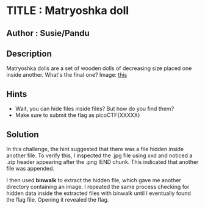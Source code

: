 # TITLE : Matryoshka doll
## Author : Susie/Pandu
## Description
Matryoshka dolls are a set of wooden dolls of decreasing size placed one inside another. What's the final one? Image: [this](https://mercury.picoctf.net/static/f6cc2560a70b1ea811c151accba5390f/dolls.jpg)
## Hints
- Wait, you can hide files inside files? But how do you find them?
- Make sure to submit the flag as picoCTF{XXXXX}
## Solution
In this challenge, the hint suggested that there was a file hidden inside another file. To verify this, I inspected the .jpg file using xxd and noticed a .zip header appearing after the .png IEND chunk. This indicated that another file was appended.

I then used **binwalk** to extract the hidden file, which gave me another directory containing an image. I repeated the same process checking for hidden data inside the extracted files with binwalk until I eventually found the flag file. Opening it revealed the flag.


